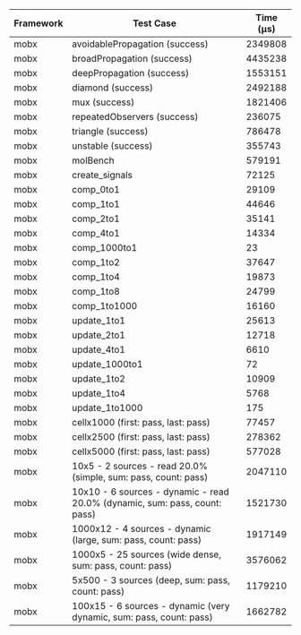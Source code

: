 | Framework | Test Case | Time (μs) |
| --- | --- | --- |
| mobx | avoidablePropagation (success) | 2349808 |
| mobx | broadPropagation (success) | 4435238 |
| mobx | deepPropagation (success) | 1553151 |
| mobx | diamond (success) | 2492188 |
| mobx | mux (success) | 1821406 |
| mobx | repeatedObservers (success) | 236075 |
| mobx | triangle (success) | 786478 |
| mobx | unstable (success) | 355743 |
| mobx | molBench | 579191 |
| mobx | create_signals | 72125 |
| mobx | comp_0to1 | 29109 |
| mobx | comp_1to1 | 44646 |
| mobx | comp_2to1 | 35141 |
| mobx | comp_4to1 | 14334 |
| mobx | comp_1000to1 | 23 |
| mobx | comp_1to2 | 37647 |
| mobx | comp_1to4 | 19873 |
| mobx | comp_1to8 | 24799 |
| mobx | comp_1to1000 | 16160 |
| mobx | update_1to1 | 25613 |
| mobx | update_2to1 | 12718 |
| mobx | update_4to1 | 6610 |
| mobx | update_1000to1 | 72 |
| mobx | update_1to2 | 10909 |
| mobx | update_1to4 | 5768 |
| mobx | update_1to1000 | 175 |
| mobx | cellx1000 (first: pass, last: pass) | 77457 |
| mobx | cellx2500 (first: pass, last: pass) | 278362 |
| mobx | cellx5000 (first: pass, last: pass) | 577028 |
| mobx | 10x5 - 2 sources - read 20.0% (simple, sum: pass, count: pass) | 2047110 |
| mobx | 10x10 - 6 sources - dynamic - read 20.0% (dynamic, sum: pass, count: pass) | 1521730 |
| mobx | 1000x12 - 4 sources - dynamic (large, sum: pass, count: pass) | 1917149 |
| mobx | 1000x5 - 25 sources (wide dense, sum: pass, count: pass) | 3576062 |
| mobx | 5x500 - 3 sources (deep, sum: pass, count: pass) | 1179210 |
| mobx | 100x15 - 6 sources - dynamic (very dynamic, sum: pass, count: pass) | 1662782 |
